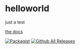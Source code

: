 # helloworld
just a test

[the docs](https://asaage.github.io/helloworld/docs/index.html)

[![Packagist](https://img.shields.io/packagist/v/saage-it/helloworld.svg?style=flat-square)](https://packagist.org/packages/saage-it/helloworld)
[![Github All Releases](https://img.shields.io/github/downloads/asaage/helloworld/total.svg?style=flat-square)](https://github.com/asaage/helloworld/)
